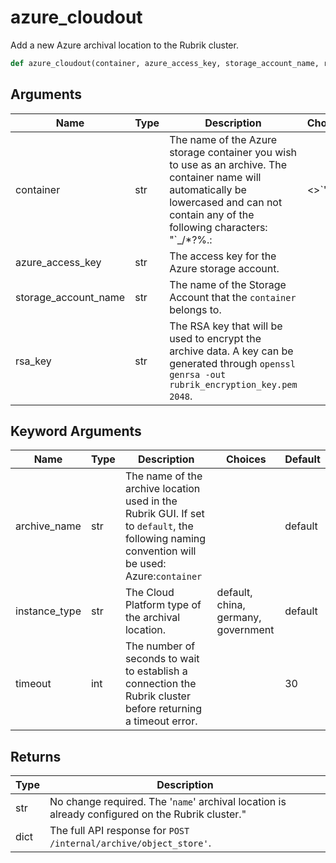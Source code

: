 # azure_cloudout

Add a new Azure archival location to the Rubrik cluster.
```py
def azure_cloudout(container, azure_access_key, storage_account_name, rsa_key, archive_name='default', instance_type='default', timeout=30)
```

## Arguments
| Name        | Type | Description                                                                 | Choices |
|-------------|------|-----------------------------------------------------------------------------|---------|
| container  | str  | The name of the Azure storage container you wish to use as an archive. The container name will automatically be lowercased and can not contain any of the following characters: "`_\/*?%.:|<>`". |         |
| azure_access_key  | str  | The access key for the Azure storage account. |         |
| storage_account_name  | str  | The name of the Storage Account that the `container` belongs to. |         |
| rsa_key  | str  | The RSA key that will be used to encrypt the archive data. A key can be generated through `openssl genrsa -out rubrik_encryption_key.pem 2048`. |         |
## Keyword Arguments
| Name        | Type | Description                                                                 | Choices | Default |
|-------------|------|-----------------------------------------------------------------------------|---------|---------|
| archive_name  | str  | The name of the archive location used in the Rubrik GUI. If set to `default`, the following naming convention will be used: Azure:`container`  |         |    default     |
| instance_type  | str  | The Cloud Platform type of the archival location.  |    default, china, germany, government     |    default      |
| timeout  | int  | The number of seconds to wait to establish a connection the Rubrik cluster before returning a timeout error.  |         |    30     |

## Returns
| Type | Description                                                                                   |
|------|-----------------------------------------------------------------------------------------------|
| str  | No change required. The '`name`' archival location is already configured on the Rubrik cluster." |
| dict  | The full API response for `POST /internal/archive/object_store'`. |
